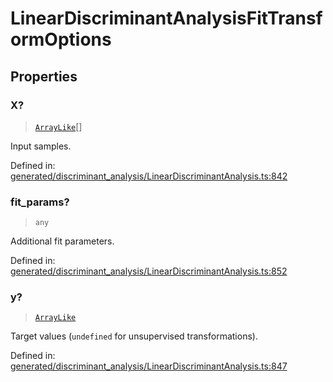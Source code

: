 # LinearDiscriminantAnalysisFitTransformOptions

## Properties

### X?

> [`ArrayLike`](../types/ArrayLike.md)[]

Input samples.

Defined in:  [generated/discriminant\_analysis/LinearDiscriminantAnalysis.ts:842](https://github.com/transitive-bullshit/scikit-learn-ts/blob/122b3c0/packages/sklearn/src/generated/discriminant_analysis/LinearDiscriminantAnalysis.ts#L842)

### fit\_params?

> `any`

Additional fit parameters.

Defined in:  [generated/discriminant\_analysis/LinearDiscriminantAnalysis.ts:852](https://github.com/transitive-bullshit/scikit-learn-ts/blob/122b3c0/packages/sklearn/src/generated/discriminant_analysis/LinearDiscriminantAnalysis.ts#L852)

### y?

> [`ArrayLike`](../types/ArrayLike.md)

Target values (`undefined` for unsupervised transformations).

Defined in:  [generated/discriminant\_analysis/LinearDiscriminantAnalysis.ts:847](https://github.com/transitive-bullshit/scikit-learn-ts/blob/122b3c0/packages/sklearn/src/generated/discriminant_analysis/LinearDiscriminantAnalysis.ts#L847)
